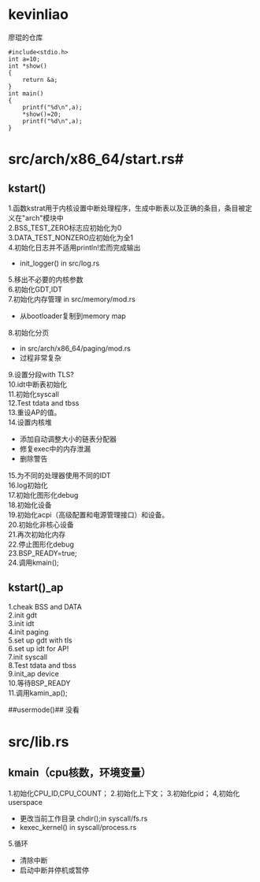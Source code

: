 # kevinliao
廖琨的仓库

```
#include<stdio.h>
int a=10;  
int *show() 
{  
	return &a;  
}  
int main()  
{  
	printf("%d\n",a);  
	*show()=20;  
	printf("%d\n",a);  
}   

```

# src/arch/x86_64/start.rs#
## kstart()

1.函数kstrat用于内核设置中断处理程序，生成中断表以及正确的条目，条目被定义在"arch"模块中  
2.BSS_TEST_ZERO标志应初始化为0  
3.DATA_TEST_NONZERO应初始化为全1  
4.初始化日志并不适用println!宏而完成输出  
- init_logger() in src/log.rs

5.移出不必要的内核参数  
6.初始化GDT,IDT  
7.初始化内存管理 in src/memory/mod.rs  
- 从bootloader复制到memory map

8.初始化分页  
- in src/arch/x86_64/paging/mod.rs 
- 过程非常复杂

9.设置分段with TLS?  
10.idt中断表初始化  
11.初始化syscall  
12.Test tdata and tbss  
13.重设AP的值。  
14.设置内核堆  
- 添加自动调整大小的链表分配器
- 修复exec中的内存泄漏
- 删除警告

15.为不同的处理器使用不同的IDT  
16.log初始化  
17.初始化图形化debug  
18.初始化设备  
19.初始化acpi（高级配置和电源管理接口）和设备。  
20.初始化非核心设备  
21.再次初始化内存  
22.停止图形化debug  
23.BSP_READY=true;  
24.调用kmain();  

## kstart()_ap

1.cheak BSS and DATA  
2.init gdt  
3.init idt  
4.init paging  
5.set up gdt with tls  
6.set up idt for AP!  
7.init syscall  
8.Test tdata and tbss  
9.init_ap device  
10.等待BSP_READY  
11.调用kamin_ap();  

##usermode()##
没看

# src/lib.rs #
## kmain（cpu核数，环境变量） ##

1.初始化CPU_ID,CPU_COUNT；
2.初始化上下文；
3.初始化pid；
4,初始化userspace  
- 更改当前工作目录 chdir();in syscall/fs.rs
- kexec_kernel() in syscall/process.rs 

5.循环  
- 清除中断  
- 启动中断并停机或暂停  
